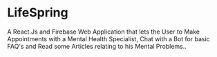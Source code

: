 # LifeSpring
A React.Js and Firebase Web Application that lets the User to Make Appointments with a Mental Health Specialist, Chat with a Bot for basic FAQ's and Read some Articles relating to his Mental Problems..
